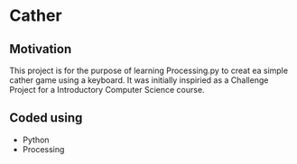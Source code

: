 # Cather
 
## Motivation
This project is for the purpose of learning Processing.py to creat ea simple cather game using a keyboard. It was initially inspiried as a Challenge Project for a Introductory Computer Science course. 

## Coded using
* Python
* Processing
